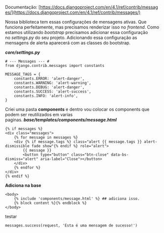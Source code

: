 Documentação: [https://docs.djangoproject.com/en/4.1/ref/contrib/messages/](https://docs.djangoproject.com/en/4.1/ref/contrib/messages/)

Nossa biblioteca tem essas configurações de mensagens ativas. Que funciona perfeitamente, mas precisamos renderizar isso no _frontend_. Como estamos utilizando _bootstrap_ precisamos adicionar essa configuração no _settings.py_ do seu projeto. Adicionando essa configuração as mensagens de alerta aparecerá com as classes do bootstrap.

_**core/settings.py**_

```
# --- Messages --- #
from django.contrib.messages import constants

MESSAGE_TAGS = {
	constants.ERROR: 'alert-danger',
	constants.WARNING: 'alert-warning',
	constants.DEBUG: 'alert-danger',
	constants.SUCCESS: 'alert-success',
	constants.INFO: 'alert-info',
}
```

Criei uma pasta **components** e dentro vou colocar os components que podem ser reutilizados em varias paginas. _**base/templates/components/message.html**_

```
{% if messages %}
<div class="messages">
    {% for message in messages %}
    <div {% if message.tags %} class="alert {{ message.tags }} alert-dismissible fade show"{% endif %} role="alert">
        {{ message }}
        <button type="button" class="btn-close" data-bs-dismiss="alert" aria-label="Close"></button>
    </div>
    {% endfor %}
</div>
{% endif %}
```

**Adiciona na base**

```
<body> 
	{% include 'components/message.html' %} ## adiciona isso.
	{% block content %}{% endblock %} 
</body>
```

testar

```
messages.success(request, 'Esta é uma mensagem de sucesso!')
```

